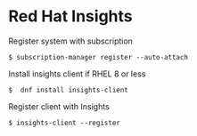 # Red Hat Insights

Register system with subscription
```
$ subscription-manager register --auto-attach
```

Install insights client if RHEL 8 or less
```
$  dnf install insights-client
```

Register client with Insights
```
$ insights-client --register
```
